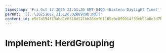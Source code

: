 ```yaml
---
timestamp: 'Fri Oct 17 2025 21:51:26 GMT-0400 (Eastern Daylight Time)'
parent: '[[..\20251017_215126.02889c0b.md]]'
content_id: e9d7d154f13abd1e0318d521bb28def61165ebc899014f33eb93a8e3d7b4258d
---
```


# Implement: HerdGrouping
